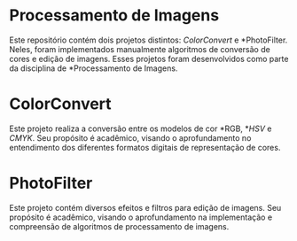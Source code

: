 # Processamento de Imagens
Este repositório contém dois projetos distintos: *ColorConvert* e *PhotoFilter. Neles, foram implementados manualmente algoritmos de conversão de cores e edição de imagens. Esses projetos foram desenvolvidos como parte da disciplina de *Processamento de Imagens.

# ColorConvert
Este projeto realiza a conversão entre os modelos de cor *RGB, **HSV* e *CMYK*. Seu propósito é acadêmico, visando o aprofundamento no entendimento dos diferentes formatos digitais de representação de cores.

# PhotoFilter
Este projeto contém diversos efeitos e filtros para edição de imagens. Seu propósito é acadêmico, visando o aprofundamento na implementação e compreensão de algoritmos de processamento de imagens.
